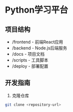 # Python学习平台

## 项目结构
- /frontend - 前端React应用
- /backend - Node.js后端服务
- /docs - 项目文档
- /scripts - 工具脚本
- /deploy - 部署配置

## 开发指南
1. 克隆仓库
```bash
git clone <repository-url>
```